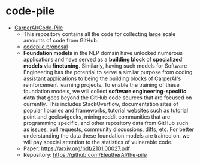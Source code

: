 # code-pile

- [CarperAI/Code-Pile](https://github.com/CarperAI/Code-Pile)
    - This repository contains all the code for collecting large scale amounts of code from GitHub.
    - [codepile proposal](https://carperai.notion.site/Code-Pile-Organization-adfe8babbe07451cbd489a50cc0c985a)
    - **Foundation models** in the NLP domain have unlocked numerous applications and have served as a **building block** of **specialized models** via **finetuning**. Similarly, having such models for Software Engineering has the potential to serve a similar purpose from coding assistant applications to being the building blocks of CarperAI's reinforcement learning projects. To enable the training of these foundation models, we will collect **software engineering-specific data** that goes beyond the GitHub code sources that are focused on currently. This includes StackOverflow, documentation sites of popular libraries and frameworks, tutorial websites such as tutorial point and geeks4geeks, mining reddit communities that are programming specific, and other repository data from GitHub such as issues, pull requests, community discussions, diffs, etc. For better understanding the data these foundation models are trained on, we will pay special attention to the statistics of vulnerable code.
    - Paper: https://arxiv.org/pdf/2101.00027.pdf
    - Repository: https://github.com/EleutherAI/the-pile